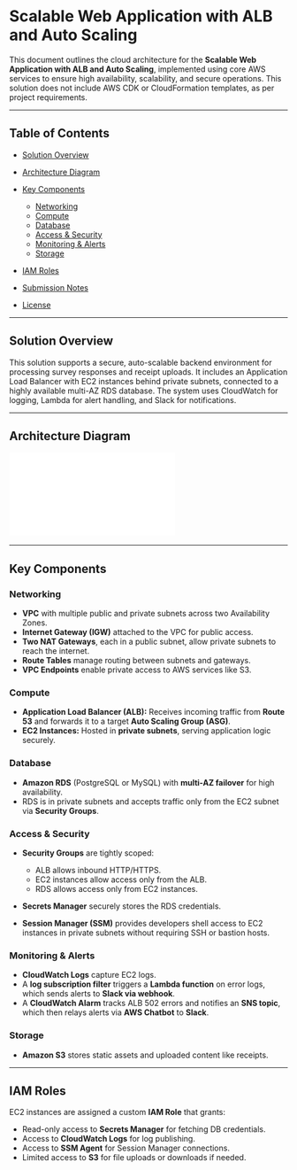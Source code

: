 # Scalable Web Application with ALB and Auto Scaling

This document outlines the cloud architecture for the **Scalable Web Application with ALB and Auto Scaling**, implemented using core AWS services to ensure high availability, scalability, and secure operations. This solution does not include AWS CDK or CloudFormation templates, as per project requirements.

---

## Table of Contents

* [Solution Overview](#solution-overview)
* [Architecture Diagram](#architecture-diagram)
* [Key Components](#key-components)

  * [Networking](#networking)
  * [Compute](#compute)
  * [Database](#database)
  * [Access & Security](#access--security)
  * [Monitoring & Alerts](#monitoring--alerts)
  * [Storage](#storage)
* [IAM Roles](#iam-roles)
* [Submission Notes](#submission-notes)
* [License](#license)

---

## Solution Overview

This solution supports a secure, auto-scalable backend environment for processing survey responses and receipt uploads. It includes an Application Load Balancer with EC2 instances behind private subnets, connected to a highly available multi-AZ RDS database. The system uses CloudWatch for logging, Lambda for alert handling, and Slack for notifications.

---

## Architecture Diagram

![Architecture](./ec2-alb-diagram.pdf)

---

## Key Components

### Networking

* **VPC** with multiple public and private subnets across two Availability Zones.
* **Internet Gateway (IGW)** attached to the VPC for public access.
* **Two NAT Gateways**, each in a public subnet, allow private subnets to reach the internet.
* **Route Tables** manage routing between subnets and gateways.
* **VPC Endpoints** enable private access to AWS services like S3.

### Compute

* **Application Load Balancer (ALB):** Receives incoming traffic from **Route 53** and forwards it to a target **Auto Scaling Group (ASG)**.
* **EC2 Instances:** Hosted in **private subnets**, serving application logic securely.


### Database

* **Amazon RDS** (PostgreSQL or MySQL) with **multi-AZ failover** for high availability.
* RDS is in private subnets and accepts traffic only from the EC2 subnet via **Security Groups**.

### Access & Security

* **Security Groups** are tightly scoped:

  * ALB allows inbound HTTP/HTTPS.
  * EC2 instances allow access only from the ALB.
  * RDS allows access only from EC2 instances.
* **Secrets Manager** securely stores the RDS credentials.
* **Session Manager (SSM)** provides developers shell access to EC2 instances in private subnets without requiring SSH or bastion hosts.

### Monitoring & Alerts

* **CloudWatch Logs** capture EC2 logs.
* A **log subscription filter** triggers a **Lambda function** on error logs, which sends alerts to **Slack via webhook**.
* A **CloudWatch Alarm** tracks ALB 502 errors and notifies an **SNS topic**, which then relays alerts via **AWS Chatbot** to **Slack**.

### Storage

* **Amazon S3** stores static assets and uploaded content like receipts.

---

## IAM Roles

EC2 instances are assigned a custom **IAM Role** that grants:

* Read-only access to **Secrets Manager** for fetching DB credentials.
* Access to **CloudWatch Logs** for log publishing.
* Access to **SSM Agent** for Session Manager connections.
* Limited access to **S3** for file uploads or downloads if needed.



